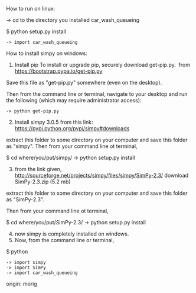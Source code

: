 How to run on linux:

-> cd to the directory you installed car_wash_queueing

$ python setup.py install

    -> import car_wash_queueing

How to install simpy on windows:

1) Install pip
To install or upgrade pip,  securely download get-pip.py.   from https://bootstrap.pypa.io/get-pip.py

Save this file as "get-pip.py" somewhere (even on the desktop). 

Then from the command line or terminal, navigate to your desktop and run the following (which may require administrator access):

    -> python get-pip.py

2)  Install simpy 3.0.5 from this link: https://pypi.python.org/pypi/simpy#downloads

extract this folder to some directory on your computer and save this folder as "simpy".
Then from your command line ot terminal, 

$ cd where/you/put/simpy/
    -> python setup.py install

3)  from the link given, http://sourceforge.net/projects/simpy/files/simpy/SimPy-2.3/
download SimPy-2.3.zip (5.2 mb)

extract this folder to some directory on your computer and save this folder as "SimPy-2.3".

Then from your command line ot terminal, 


$ cd where/you/put/SimPy-2.3/
    -> python setup.py install

4) now simpy is completely installed on windows.
5)  Now, from the command line or terminal, 

$ python 

    -> import simpy
    -> import SimPy
    -> import car_wash_queueing

origin: morig
